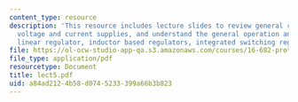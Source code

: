 ```yaml
---
content_type: resource
description: 'This resource includes lecture slides to review general concepts of
  voltage and current supplies, and understand the general operation and how to utilize:
  linear regulator, inductor based regulators, integrated switching regulators.'
file: https://ol-ocw-studio-app-qa.s3.amazonaws.com/courses/16-682-prototyping-avionics-spring-2006/a84ad2124b58d0745233399a66b3b823_lect5.pdf
file_type: application/pdf
resourcetype: Document
title: lect5.pdf
uid: a84ad212-4b58-d074-5233-399a66b3b823
---
```

